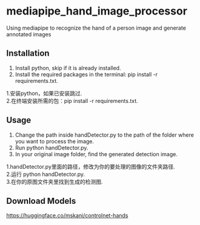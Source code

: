 # mediapipe_hand_image_processor
Using mediapipe to recognize the hand of a person image and generate annotated images

## Installation
1. Install python, skip if it is already installed.
2. Install the required packages in the terminal: pip install -r requirements.txt.

1.安装python，如果已安装跳过.\
2.在终端安装所需的包：pip install -r requirements.txt.

## Usage
1. Change the path inside handDetector.py to the path of the folder where you want to process the image.
2. Run python handDetector.py.
3. In your original image folder, find the generated detection image.

1.handDetector.py里面的路径，修改为你的要处理的图像的文件夹路径.\
2.运行 python handDetector.py.\
3.在你的原图文件夹里找到生成的检测图.


## Download Models
https://huggingface.co/mskani/controlnet-hands


